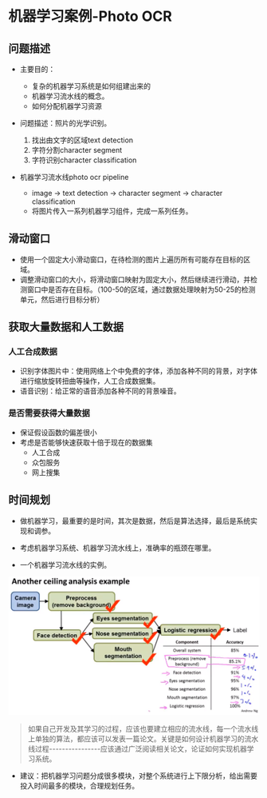 # 机器学习案例-Photo OCR

## 问题描述

* 主要目的：
  * 复杂的机器学习系统是如何组建出来的
  * 机器学习流水线的概念。
  * 如何分配机器学习资源

* 问题描述：照片的光学识别。
  1. 找出由文字的区域text detection
  2. 字符分割character segment 
  3. 字符识别character classification

* 机器学习流水线photo ocr pipeline
  * image -> text detection -> character segment -> character classification
  * 将图片传入一系列机器学习组件，完成一系列任务。

## 滑动窗口

* 使用一个固定大小滑动窗口，在待检测的图片上遍历所有可能存在目标的区域。
* 调整滑动窗口的大小，将滑动窗口映射为固定大小，然后继续进行滑动，并检测窗口中是否存在目标。（100-50的区域，通过数据处理映射为50-25的检测单元，然后进行目标分析）

## 获取大量数据和人工数据

###  人工合成数据
* 识别字体图片中：使用网络上个中免费的字体，添加各种不同的背景，对字体进行缩放旋转扭曲等操作，人工合成数据集。
* 语音识别：给正常的语音添加各种不同的背景噪音。

### 是否需要获得大量数据

* 保证假设函数的偏差很小
* 考虑是否能够快速获取十倍于现在的数据集
  * 人工合成
  * 众包服务
  * 网上搜集

## 时间规划

* 做机器学习，最重要的是时间，其次是数据，然后是算法选择，最后是系统实现和调参。

* 考虑机器学习系统、机器学习流水线上，准确率的瓶颈在哪里。


* 一个机器学习流水线的实例。

![](../img/人脸识别机器学习流水线.png)


> 如果自己开发及其学习的过程，应该也要建立相应的流水线，每一个流水线上单独的算法，都应该可以发表一篇论文。关键是如何设计机器学习的流水线过程----------------应该通过广泛阅读相关论文，论证如何实现机器学习系统。

* 建议：把机器学习问题分成很多模块，对整个系统进行上下限分析，给出需要投入时间最多的模块，合理规划任务。


